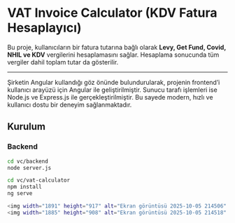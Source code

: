 # VAT Invoice Calculator (KDV Fatura Hesaplayıcı)

Bu proje, kullanıcıların bir fatura tutarına bağlı olarak **Levy, Get Fund, Covid, NHIL ve KDV** vergilerini hesaplamasını sağlar. 
Hesaplama sonucunda tüm vergiler dahil toplam tutar da gösterilir.  

---
Şirketin Angular kullandığı göz önünde bulundurularak, projenin frontend’i kullanıcı arayüzü için Angular ile geliştirilmiştir.
Sunucu tarafı işlemleri ise Node.js ve Express.js ile gerçekleştirilmiştir. 
Bu sayede modern, hızlı ve kullanıcı dostu bir deneyim sağlanmaktadır.

## Kurulum

### Backend
```bash
cd vc/backend
node server.js

cd vc/vat-calculator
npm install
ng serve

<img width="1891" height="917" alt="Ekran görüntüsü 2025-10-05 214506" src="https://github.com/user-attachments/assets/cc7a434e-5b44-4fdd-8c89-bda69690708e" />
<img width="1885" height="908" alt="Ekran görüntüsü 2025-10-05 214518" src="https://github.com/user-attachments/assets/016415bd-12a0-40b4-8466-c389f220ea8d" />
